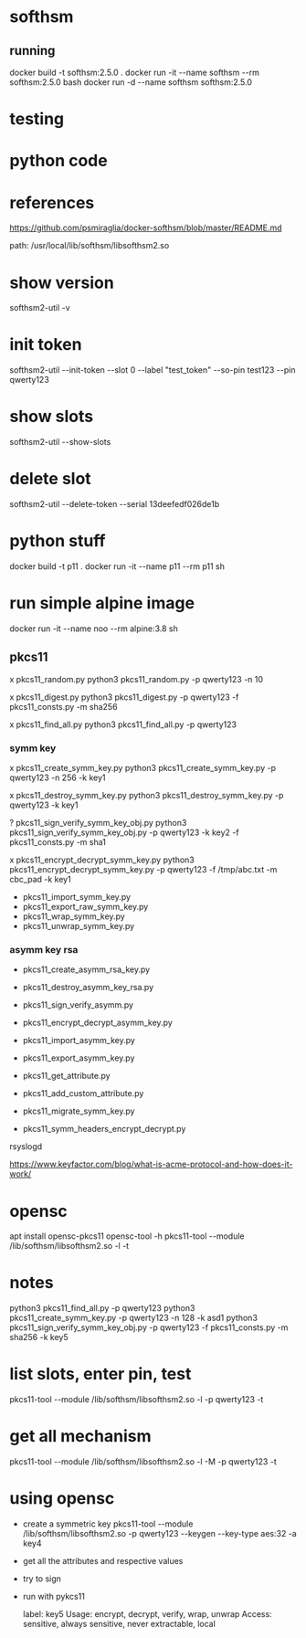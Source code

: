 # softhsm

## running
docker build -t softhsm:2.5.0 .
docker run -it --name softhsm --rm softhsm:2.5.0 bash
docker run -d --name softhsm softhsm:2.5.0 

# testing

# python code

# references

https://github.com/psmiraglia/docker-softhsm/blob/master/README.md

path:
/usr/local/lib/softhsm/libsofthsm2.so

# show version
softhsm2-util -v

# init token
softhsm2-util --init-token --slot 0 --label "test_token" --so-pin test123 --pin qwerty123

# show slots
softhsm2-util --show-slots

# delete slot
softhsm2-util --delete-token --serial 13deefedf026de1b


# python stuff
docker build -t p11 .
docker run -it --name p11 --rm p11 sh

# run simple alpine image
docker run -it --name noo --rm alpine:3.8 sh

## pkcs11
x pkcs11_random.py
python3 pkcs11_random.py -p qwerty123 -n 10

x pkcs11_digest.py
python3 pkcs11_digest.py -p qwerty123 -f pkcs11_consts.py -m sha256

x pkcs11_find_all.py
python3 pkcs11_find_all.py -p qwerty123

### symm key
x pkcs11_create_symm_key.py
python3 pkcs11_create_symm_key.py -p qwerty123 -n 256 -k key1

x pkcs11_destroy_symm_key.py
python3 pkcs11_destroy_symm_key.py -p qwerty123 -k key1

? pkcs11_sign_verify_symm_key_obj.py
python3 pkcs11_sign_verify_symm_key_obj.py -p qwerty123 -k key2 -f pkcs11_consts.py -m sha1

x pkcs11_encrypt_decrypt_symm_key.py
python3 pkcs11_encrypt_decrypt_symm_key.py -p qwerty123 -f /tmp/abc.txt -m cbc_pad -k key1

- pkcs11_import_symm_key.py
- pkcs11_export_raw_symm_key.py
- pkcs11_wrap_symm_key.py
- pkcs11_unwrap_symm_key.py

### asymm key rsa
- pkcs11_create_asymm_rsa_key.py
- pkcs11_destroy_asymm_key_rsa.py
- pkcs11_sign_verify_asymm.py
- pkcs11_encrypt_decrypt_asymm_key.py
- pkcs11_import_asymm_key.py
- pkcs11_export_asymm_key.py


- pkcs11_get_attribute.py

- pkcs11_add_custom_attribute.py
- pkcs11_migrate_symm_key.py
- pkcs11_symm_headers_encrypt_decrypt.py



rsyslogd

https://www.keyfactor.com/blog/what-is-acme-protocol-and-how-does-it-work/

# opensc
apt install opensc-pkcs11
opensc-tool -h
pkcs11-tool --module /lib/softhsm/libsofthsm2.so -l -t


# notes
python3 pkcs11_find_all.py -p qwerty123
python3 pkcs11_create_symm_key.py -p qwerty123 -n 128 -k asd1
python3 pkcs11_sign_verify_symm_key_obj.py -p qwerty123 -f pkcs11_consts.py -m sha256 -k key5

# list slots, enter pin, test
pkcs11-tool --module /lib/softhsm/libsofthsm2.so -l -p qwerty123 -t
# get all mechanism
pkcs11-tool --module /lib/softhsm/libsofthsm2.so -l -M -p qwerty123 -t

# using opensc
- create a symmetric key
pkcs11-tool --module /lib/softhsm/libsofthsm2.so -p qwerty123 --keygen --key-type aes:32 -a key4
- get all the attributes and respective values
- try to sign 
- run with pykcs11

  label:      key5
  Usage:      encrypt, decrypt, verify, wrap, unwrap
  Access:     sensitive, always sensitive, never extractable, local